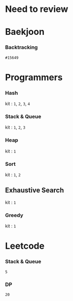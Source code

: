 # Need to review

# Baekjoon
### Backtracking
`#15649`

# Programmers
### Hash
kit : `1`, `2`, `3`, `4`
### Stack & Queue
kit : `1`, `2`, `3`

### Heap
kit : `1`

### Sort
kit : `1`, `2`

## Exhaustive Search
kit : `1`

### Greedy
kit : `1`

# Leetcode
### Stack & Queue
`5`
### DP
`20`
